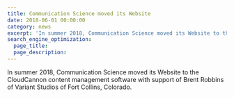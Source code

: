 ```yaml
---
title: Communication Science moved its Website
date: 2018-06-01 00:00:00
category: news
excerpt: 'In summer 2018, Communication Science moved its Website to the CloudCannon content management software with support of Brent Robbins of Variant Studios of Fort Collins, Colorado.'
search_engine_optimization:
  page_title: 
  page_description:
---
```


In summer 2018, Communication Science moved its Website to the CloudCannon content management software with support of Brent Robbins of Variant Studios of Fort Collins, Colorado.

&nbsp;

&nbsp;